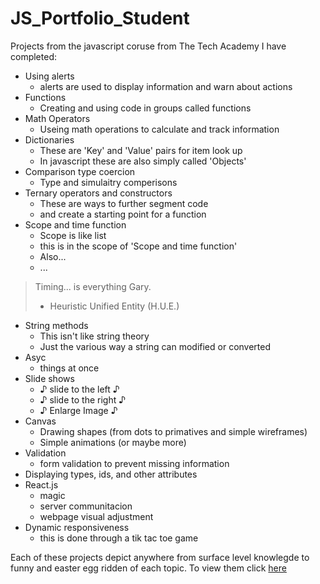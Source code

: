 # JS_Portfolio_Student

Projects from the javascript coruse from The Tech Academy I have completed:

* Using alerts 
  * alerts are used to display information and warn about actions
* Functions
  * Creating and using code in groups called functions
* Math Operators
  * Useing math operations to calculate and track information
* Dictionaries
  * These are 'Key' and 'Value' pairs for item look up
  * In javascript these are also simply called 'Objects'
* Comparison type coercion
  * Type and simulaitry comperisons
* Ternary operators and constructors
  * These are ways to further segment code 
  * and create a starting point for a function
* Scope and time function
  * Scope is like list
  * this is in the scope of 'Scope and time function'
  * Also...
  * ...

> Timing...  is everything Gary.
> - Heuristic Unified Entity (H.U.E.)

* String methods
  * This isn't like string theory
  * Just the various way a string can modified or converted
* Asyc 
  * things at once
* Slide shows
  * ♪ slide to the left ♪
  * ♪ slide to the right ♪
  * ♪ Enlarge Image ♪
* Canvas
  * Drawing shapes (from dots to primatives and simple wireframes)
  * Simple animations (or maybe more)
* Validation
  * form validation to prevent missing information
* Displaying types, ids, and other attributes
* React.js
  * magic
  * server communitacion
  * webpage visual adjustment
* Dynamic responsiveness
  * this is done through a tik tac toe game

Each of these projects depict anywhere from surface level knowlegde to funny and easter egg ridden of each topic.
To view them click [here](https://github.com/JasonAlkain/JavaScript_Projects)